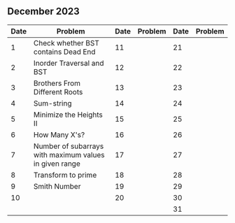 ## December 2023

| Date | Problem                                                | Date | Problem | Date | Problem |
| ---- | ------------------------------------------------------ | ---- | ------- | ---- | ------- |
| 1    | Check whether BST contains Dead End                    | 11   |         | 21   |         |
| 2    | Inorder Traversal and BST                              | 12   |         | 22   |         |
| 3    | Brothers From Different Roots                          | 13   |         | 23   |         |
| 4    | Sum-string                                             | 14   |         | 24   |         |
| 5    | Minimize the Heights II                                | 15   |         | 25   |         |
| 6    | How Many X's?                                          | 16   |         | 26   |         |
| 7    | Number of subarrays with maximum values in given range | 17   |         | 27   |         |
| 8    | Transform to prime                                     | 18   |         | 28   |         |
| 9    | Smith Number                                           | 19   |         | 29   |         |
| 10   |                                                        | 20   |         | 30   |         |
|      |                                                        |      |         | 31   |         |
